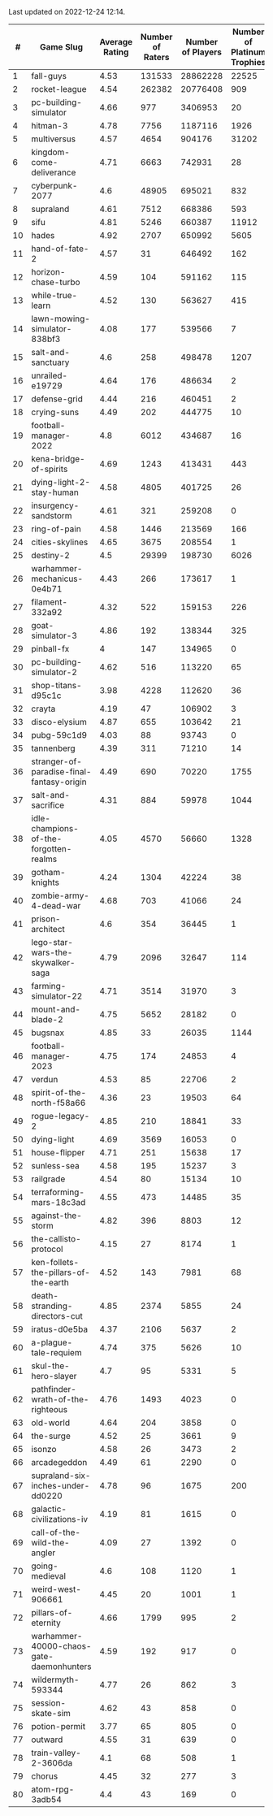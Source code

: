 Last updated on 2022-12-24 12:14.


|#|Game Slug|Average Rating|Number of Raters|Number of Players|Number of Platinum Trophies|Max Rarity (%)|
|---|---|---|---|---|---|---|
|1|fall-guys|4.53|131533|28862228|22525|7|
|2|rocket-league|4.54|262382|20776408|909|77|
|3|pc-building-simulator|4.66|977|3406953|20|48|
|4|hitman-3|4.78|7756|1187116|1926|48|
|5|multiversus|4.57|4654|904176|31202|77|
|6|kingdom-come-deliverance|4.71|6663|742931|28|30|
|7|cyberpunk-2077|4.6|48905|695021|832|63|
|8|supraland|4.61|7512|668386|593|99|
|9|sifu|4.81|5246|660387|11912|96|
|10|hades|4.92|2707|650992|5605|89|
|11|hand-of-fate-2|4.57|31|646492|162|72|
|12|horizon-chase-turbo|4.59|104|591162|115|87|
|13|while-true-learn|4.52|130|563627|415|93|
|14|lawn-mowing-simulator-838bf3|4.08|177|539566|7|86|
|15|salt-and-sanctuary|4.6|258|498478|1207|83|
|16|unrailed-e19729|4.64|176|486634|2|6|
|17|defense-grid|4.44|216|460451|2|80|
|18|crying-suns|4.49|202|444775|10|65|
|19|football-manager-2022|4.8|6012|434687|16|49|
|20|kena-bridge-of-spirits|4.69|1243|413431|443|94|
|21|dying-light-2-stay-human|4.58|4805|401725|26|3|
|22|insurgency-sandstorm|4.61|321|259208|0|6|
|23|ring-of-pain|4.58|1446|213569|166|96|
|24|cities-skylines|4.65|3675|208554|1|72|
|25|destiny-2|4.5|29399|198730|6026|94|
|26|warhammer-mechanicus-0e4b71|4.43|266|173617|1|24|
|27|filament-332a92|4.32|522|159153|226|93|
|28|goat-simulator-3|4.86|192|138344|325|91|
|29|pinball-fx|4|147|134965|0|86|
|30|pc-building-simulator-2|4.62|516|113220|65|75|
|31|shop-titans-d95c1c|3.98|4228|112620|36|97|
|32|crayta|4.19|47|106902|3|23|
|33|disco-elysium|4.87|655|103642|21|28|
|34|pubg-59c1d9|4.03|88|93743|0|72|
|35|tannenberg|4.39|311|71210|14|87|
|36|stranger-of-paradise-final-fantasy-origin|4.49|690|70220|1755|98|
|37|salt-and-sacrifice|4.31|884|59978|1044|91|
|38|idle-champions-of-the-forgotten-realms|4.05|4570|56660|1328|13|
|39|gotham-knights|4.24|1304|42224|38|16|
|40|zombie-army-4-dead-war|4.68|703|41066|24|67|
|41|prison-architect|4.6|354|36445|1|32|
|42|lego-star-wars-the-skywalker-saga|4.79|2096|32647|114|97|
|43|farming-simulator-22|4.71|3514|31970|3|79|
|44|mount-and-blade-2|4.75|5652|28182|0|17|
|45|bugsnax|4.85|33|26035|1144|97|
|46|football-manager-2023|4.75|174|24853|4|79|
|47|verdun|4.53|85|22706|2|75|
|48|spirit-of-the-north-f58a66|4.36|23|19503|64|63|
|49|rogue-legacy-2|4.85|210|18841|33|2|
|50|dying-light|4.69|3569|16053|0|96|
|51|house-flipper|4.71|251|15638|17|94|
|52|sunless-sea|4.58|195|15237|3|37|
|53|railgrade|4.54|80|15134|10|98|
|54|terraforming-mars-18c3ad|4.55|473|14485|35|50|
|55|against-the-storm|4.82|396|8803|12|33|
|56|the-callisto-protocol|4.15|27|8174|1|92|
|57|ken-follets-the-pillars-of-the-earth|4.52|143|7981|68|47|
|58|death-stranding-directors-cut|4.85|2374|5855|24|92|
|59|iratus-d0e5ba|4.37|2106|5637|2|85|
|60|a-plague-tale-requiem|4.74|375|5626|10|92|
|61|skul-the-hero-slayer|4.7|95|5331|5|96|
|62|pathfinder-wrath-of-the-righteous|4.76|1493|4023|0|46|
|63|old-world|4.64|204|3858|0|84|
|64|the-surge|4.52|25|3661|9|94|
|65|isonzo|4.58|26|3473|2|59|
|66|arcadegeddon|4.49|61|2290|0|91|
|67|supraland-six-inches-under-dd0220|4.78|96|1675|200|99|
|68|galactic-civilizations-iv|4.19|81|1615|0|81|
|69|call-of-the-wild-the-angler|4.09|27|1392|0|43|
|70|going-medieval|4.6|108|1120|1|67|
|71|weird-west-906661|4.45|20|1001|1|83|
|72|pillars-of-eternity|4.66|1799|995|2|80|
|73|warhammer-40000-chaos-gate-daemonhunters|4.59|192|917|0|63|
|74|wildermyth-593344|4.77|26|862|3|10|
|75|session-skate-sim|4.62|43|858|0|25|
|76|potion-permit|3.77|65|805|0|98|
|77|outward|4.55|31|639|0|75|
|78|train-valley-2-3606da|4.1|68|508|1|88|
|79|chorus|4.45|32|277|3|85|
|80|atom-rpg-3adb54|4.4|43|169|0|98|
